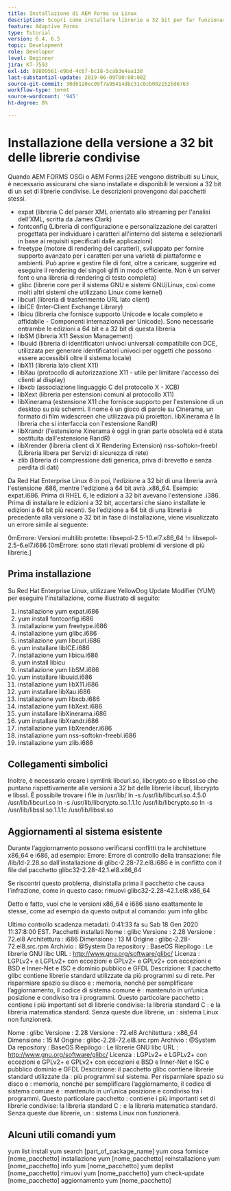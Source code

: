 ```yaml
---
title: Installazione di AEM Forms su Linux
description: Scopri come installare librerie a 32 bit per far funzionare AEM Forms sull’installazione di Linux.
feature: Adaptive Forms
type: Tutorial
version: 6.4, 6.5
topic: Development
role: Developer
level: Beginner
jira: KT-7593
exl-id: b9809561-e9bd-4c67-bc18-5cab3e4aa138
last-substantial-update: 2019-06-09T00:00:00Z
source-git-commit: 30d6120ec99f7a95414dbc31c0cb002152bd6763
workflow-type: tm+mt
source-wordcount: '945'
ht-degree: 0%

---
```


# Installazione della versione a 32 bit delle librerie condivise

Quando AEM FORMS OSGi o AEM Forms j2EE vengono distribuiti su Linux, è necessario assicurarsi che siano installate e disponibili le versioni a 32 bit di un set di librerie condivise.  Le descrizioni provengono dai pacchetti stessi.

* expat (libreria C del parser XML orientato allo streaming per l&#39;analisi dell&#39;XML, scritta da James Clark)
* fontconfig (Libreria di configurazione e personalizzazione dei caratteri progettata per individuare i caratteri all&#39;interno del sistema e selezionarli in base ai requisiti specificati dalle applicazioni)
* freetype (motore di rendering dei caratteri), sviluppato per fornire supporto avanzato per i caratteri per una varietà di piattaforme e ambienti. Può aprire e gestire file di font, oltre a caricare, suggerire ed eseguire il rendering dei singoli glifi in modo efficiente. Non è un server font o una libreria di rendering di testo completa)
* glibc (librerie core per il sistema GNU e sistemi GNU/Linux, così come molti altri sistemi che utilizzano Linux come kernel)
* libcurl (libreria di trasferimento URL lato client)
* libICE (Inter-Client Exchange Library)
* libicu (libreria che fornisce supporto Unicode e locale completo e affidabile - Componenti internazionali per Unicode). Sono necessarie entrambe le edizioni a 64 bit e a 32 bit di questa libreria
* libSM (libreria X11 Session Management)
* libuuid (libreria di identificatori univoci universali compatibile con DCE, utilizzata per generare identificatori univoci per oggetti che possono essere accessibili oltre il sistema locale)
* libX11 (libreria lato client X11)
* libXau (protocollo di autorizzazione X11 - utile per limitare l&#39;accesso dei clienti al display)
* libxcb (associazione linguaggio C del protocollo X - XCB)
* libXext (libreria per estensioni comuni al protocollo X11)
* libXinerama (estensione X11 che fornisce supporto per l&#39;estensione di un desktop su più schermi. Il nome è un gioco di parole su Cinerama, un formato di film widescreen che utilizzava più proiettori. libXinerama è la libreria che si interfaccia con l&#39;estensione RandR)
* libXrandr (l&#39;estensione Xinerama è oggi in gran parte obsoleta ed è stata sostituita dall&#39;estensione RandR)
* libXrender (libreria client di X Rendering Extension) nss-softokn-freebl (Libreria libera per Servizi di sicurezza di rete)
* zlib (libreria di compressione dati generica, priva di brevetto e senza perdita di dati)

Da Red Hat Enterprise Linux 6 in poi, l&#39;edizione a 32 bit di una libreria avrà l&#39;estensione .686, mentre l&#39;edizione a 64 bit avrà .x86_64. Esempio: expat.i686. Prima di RHEL 6, le edizioni a 32 bit avevano l&#39;estensione .i386. Prima di installare le edizioni a 32 bit, accertarsi che siano installate le edizioni a 64 bit più recenti. Se l’edizione a 64 bit di una libreria è precedente alla versione a 32 bit in fase di installazione, viene visualizzato un errore simile al seguente:

0mErrore: Versioni multilib protette: libsepol-2.5-10.el7.x86_64 != libsepol-2.5-6.el7.i686 [0mErrore: sono stati rilevati problemi di versione di più librerie.]

## Prima installazione

Su Red Hat Enterprise Linux, utilizzare YellowDog Update Modifier (YUM) per eseguire l&#39;installazione, come illustrato di seguito:

1. installazione yum expat.i686
2. yum install fontconfig.i686
3. installazione yum freetype.i686
4. installazione yum glibc.i686
5. installazione yum libcurl.i686
6. yum installare libICE.i686
7. installazione yum libicu.i686
8. yum install libicu
9. installazione yum libSM.i686
10. yum installare libuuid.i686
11. installazione yum libX11.i686
12. yum installare libXau.i686
13. installazione yum libxcb.i686
14. installazione yum libXext.i686
15. yum installare libXinerama.i686
16. yum installare libXrandr.i686
17. installazione yum libXrender.i686
18. installazione yum nss-softokn-freebl.i686
19. installazione yum zlib.i686

## Collegamenti simbolici

Inoltre, è necessario creare i symlink libcurl.so, libcrypto.so e libssl.so che puntano rispettivamente alle versioni a 32 bit delle librerie libcurl, libcrypto e libssl. È possibile trovare i file in /usr/lib/ ln -s /usr/lib/libcurl.so.4.5.0 /usr/lib/libcurl.so ln -s /usr/lib/libcrypto.so.1.1.1c /usr/lib/libcrypto.so ln -s /usr/lib/libssl.so.1.1.1c /usr/lib/libssl.so

## Aggiornamenti al sistema esistente

Durante l’aggiornamento possono verificarsi conflitti tra le architetture x86_64 e i686, ad esempio: Errore: Errore di controllo della transazione: file /lib/ld-2.28.so dall’installazione di glibc-2.28-72.el8.i686 è in conflitto con il file del pacchetto glibc32-2.28-42.1.el8.x86_64

Se riscontri questo problema, disinstalla prima il pacchetto che causa l’infrazione, come in questo caso: rimuovi glibc32-2.28-42.1.el8.x86_64

Detto e fatto, vuoi che le versioni x86_64 e i686 siano esattamente le stesse, come ad esempio da questo output al comando: yum info glibc

Ultimo controllo scadenza metadati: 0:41:33 fa su Sab 18 Gen 2020 11:37:8:00 EST.
Pacchetti installati Nome : glibc Versione : 2.28 Versione : 72.el8 Architettura : i686 Dimensione : 13 M Origine : glibc-2.28-72.el8.src.rpm Archivio : @System Da repository : BaseOS Riepilogo : Le librerie GNU libc URL : http://www.gnu.org/software/glibc/ Licenza : LGPLv2+ e LGPLv2+ con eccezioni e GPLv2+ e GPLv2+ con eccezioni e BSD e Inner-Net e ISC e dominio pubblico e GFDL Descrizione: Il pacchetto glibc contiene librerie standard utilizzate da più programmi su di rete. Per risparmiare spazio su disco e : memoria, nonché per semplificare l’aggiornamento, il codice di sistema comune è : mantenuto in un’unica posizione e condiviso tra i programmi. Questo particolare pacchetto : contiene i più importanti set di librerie condivise: la libreria standard C : e la libreria matematica standard. Senza queste due librerie, un : sistema Linux non funzionerà.

Nome : glibc Versione : 2.28 Versione : 72.el8 Architettura : x86_64 Dimensione : 15 M Origine : glibc-2.28-72.el8.src.rpm Archivio : @System Da repository : BaseOS Riepilogo : Le librerie GNU libc URL : http://www.gnu.org/software/glibc/ Licenza : LGPLv2+ e LGPLv2+ con eccezioni e GPLv2+ e GPLv2+ con eccezioni e BSD e Inner-Net e ISC e pubblico dominio e GFDL Descrizione: il pacchetto glibc contiene librerie standard utilizzate da : più programmi sul sistema. Per risparmiare spazio su disco e : memoria, nonché per semplificare l’aggiornamento, il codice di sistema comune è : mantenuto in un’unica posizione e condiviso tra i programmi. Questo particolare pacchetto : contiene i più importanti set di librerie condivise: la libreria standard C : e la libreria matematica standard. Senza queste due librerie, un : sistema Linux non funzionerà.

## Alcuni utili comandi yum

yum list install yum search [part_of_package_name]
yum cosa fornisce [nome_pacchetto]
installazione yum [nome_pacchetto]
reinstallazione yum [nome_pacchetto]
info yum [nome_pacchetto]
yum deplist [nome_pacchetto]
rimuovi yum [nome_pacchetto]
yum check-update [nome_pacchetto]
aggiornamento yum [nome_pacchetto]
